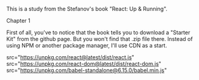 This is a study from the Stefanov's book "React: Up & Running".

Chapter 1

First of all, you've to notice that the book tells you to download a "Starter Kit"
from the github page. But you won't find that .zip file there. Instead of using
NPM or another package manager, I'll use CDN as a start.

src="https://unpkg.com/react@latest/dist/react.js"
src="https://unpkg.com/react-dom@latest/dist/react-dom.js"
src="https://unpkg.com/babel-standalone@6.15.0/babel.min.js"
